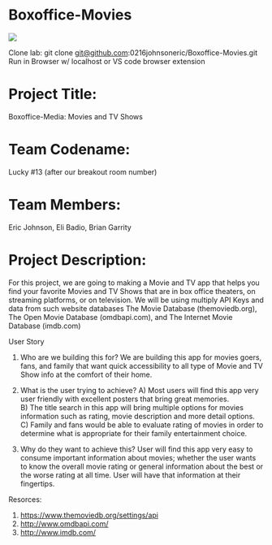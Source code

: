 # Boxoffice-Movies

<img src="assets/images/Screen Shot 2020-09-19 at 2.40.19 PM.png">


Clone lab: git clone git@github.com:0216johnsoneric/Boxoffice-Movies.git 
Run in Browser w/ localhost or VS code browser extension

# Project Title:
Boxoffice-Media: Movies and TV Shows

# Team Codename:
Lucky #13 (after our breakout room number)

# Team Members:
Eric Johnson, Eli Badio, Brian Garrity 

# Project Description:
For this project, we are going to making a Movie and TV app that helps you find your favorite Movies and TV Shows that are in box office theaters, on streaming platforms, or on television. We will be using multiply API Keys and data from such website databases The Movie Database (themoviedb.org), The Open Movie Database (omdbapi.com), and The Internet Movie Database (imdb.com)

User Story 
1.	 Who are we building this for?
We are building this app for movies goers, fans, and family that want quick accessibility to all type of Movie and TV Show info at the comfort of their home.

2.	What is the user trying to achieve?
A)	Most users will find this app very user friendly with excellent posters that bring great memories.  
B)	The title search in this app will bring multiple options for movies information such as rating, movie description and more detail options. 
C)	Family and fans would be able to evaluate rating of movies in order to determine what is appropriate for their family entertainment choice.

3.	Why do they want to achieve this?
User will find this app very easy to consume important information about movies; whether the user wants to know the overall movie rating or general information about the best or the worse rating at all time. User will have that information at their fingertips.

Resorces: 
1) https://www.themoviedb.org/settings/api
2) http://www.omdbapi.com/
3) http://www.imdb.com/
